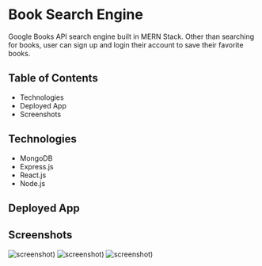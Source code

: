 # Book Search Engine
Google Books API search engine built in MERN Stack. Other than searching for books, user can sign up and login their account to save their favorite books.

## Table of Contents
* Technologies
* Deployed App
* Screenshots

## Technologies
* MongoDB
* Express.js
* React.js
* Node.js

## Deployed App



## Screenshots

![screenshot](assets/img/saved_books.png))
![screenshot](assets/img/search_books.png))
![screenshot](assets/img/signup.png))
